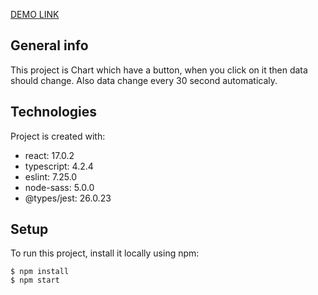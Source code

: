 [DEMO LINK](https://vlasiuk-anatolii.github.io/vlasiukFE220706/)
## General info
This project is Chart which have a button, when you click on it then data should change.
Also data change every 30 second automaticaly.
	
## Technologies
Project is created with:
* react: 17.0.2
* typescript: 4.2.4
* eslint: 7.25.0
* node-sass: 5.0.0
* @types/jest: 26.0.23
	
## Setup
To run this project, install it locally using npm:

```
$ npm install
$ npm start
```
